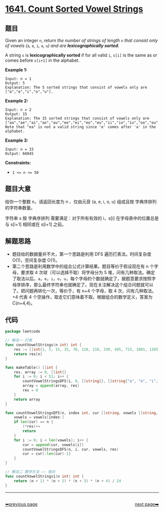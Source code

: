 # [1641. Count Sorted Vowel Strings](https://leetcode.com/problems/count-sorted-vowel-strings/)


## 题目

Given an integer `n`, return *the number of strings of length* `n` *that consist only of vowels (*`a`*,* `e`*,* `i`*,* `o`*,* `u`*) and are **lexicographically sorted**.*

A string `s` is **lexicographically sorted** if for all valid `i`, `s[i]` is the same as or comes before `s[i+1]` in the alphabet.

**Example 1:**

```
Input: n = 1
Output: 5
Explanation: The 5 sorted strings that consist of vowels only are ["a","e","i","o","u"].
```

**Example 2:**

```
Input: n = 2
Output: 15
Explanation: The 15 sorted strings that consist of vowels only are
["aa","ae","ai","ao","au","ee","ei","eo","eu","ii","io","iu","oo","ou","uu"].
Note that "ea" is not a valid string since 'e' comes after 'a' in the alphabet.

```

**Example 3:**

```
Input: n = 33
Output: 66045

```

**Constraints:**

- `1 <= n <= 50`

## 题目大意

给你一个整数 n，请返回长度为 n 、仅由元音 (a, e, i, o, u) 组成且按 字典序排列 的字符串数量。

字符串 s 按 字典序排列 需要满足：对于所有有效的 i，s[i] 在字母表中的位置总是与 s[i+1] 相同或在 s[i+1] 之前。

## 解题思路

- 题目给的数据量并不大，第一个思路是利用 DFS 遍历打表法。时间复杂度 O(1)，空间复杂度 O(1)。
- 第二个思路是利用数学中的组合公式计算结果。题目等价于假设现在有 n 个字母，要求取 4 次球（可以选择不取）将字母分为 5 堆，问有几种取法。确定了取法以后，`a`，`e`，`i`，`o`，`u`，每个字母的个数就确定了，据题意要求按照字母序排序，那么最终字符串也就确定了。现在关注解决这个组合问题就可以了。把问题再转化一次，等价于，有 n+4 个字母，取 4 次，问有几种取法。+4 代表 4 个空操作，取走它们意味着不取。根据组合的数学定义，答案为 C(n+4,4)。

## 代码

```go
package leetcode

// 解法一 打表
func countVowelStrings(n int) int {
	res := []int{1, 5, 15, 35, 70, 126, 210, 330, 495, 715, 1001, 1365, 1820, 2380, 3060, 3876, 4845, 5985, 7315, 8855, 10626, 12650, 14950, 17550, 20475, 23751, 27405, 31465, 35960, 40920, 46376, 52360, 58905, 66045, 73815, 82251, 91390, 101270, 111930, 123410, 135751, 148995, 163185, 178365, 194580, 211876, 230300, 249900, 270725, 292825, 316251}
	return res[n]
}

func makeTable() []int {
	res, array := 0, []int{}
	for i := 0; i < 51; i++ {
		countVowelStringsDFS(i, 0, []string{}, []string{"a", "e", "i", "o", "u"}, &res)
		array = append(array, res)
		res = 0
	}
	return array
}

func countVowelStringsDFS(n, index int, cur []string, vowels []string, res *int) {
	vowels = vowels[index:]
	if len(cur) == n {
		(*res)++
		return
	}
	for i := 0; i < len(vowels); i++ {
		cur = append(cur, vowels[i])
		countVowelStringsDFS(n, i, cur, vowels, res)
		cur = cur[:len(cur)-1]
	}
}

// 解法二 数学方法 —— 组合
func countVowelStrings1(n int) int {
	return (n + 1) * (n + 2) * (n + 3) * (n + 4) / 24
}
```



----------------------------------------------
<div style="display: flex;justify-content: space-between;align-items: center;">
<p><a href="https://books.halfrost.com/leetcode/ChapterFour/1600~1699/1640.Check-Array-Formation-Through-Concatenation/">⬅️previous page</a></p>
<p><a href="https://books.halfrost.com/leetcode/ChapterFour/1600~1699/1642.Furthest-Building-You-Can-Reach/">next page➡️</a></p>
</div>
